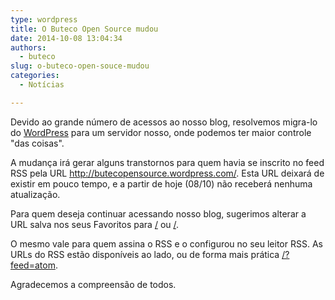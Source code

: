 ```yaml
---
type: wordpress
title: O Buteco Open Source mudou
date: 2014-10-08 13:04:34
authors:
  - buteco
slug: o-buteco-open-souce-mudou
categories:
  - Notícias

---
```


Devido ao grande número de acessos ao nosso blog, resolvemos migra-lo do <a href="https://wordpress.com/">WordPress</a> para um servidor nosso, onde podemos ter maior controle "das coisas".

A mudança irá gerar alguns transtornos para quem havia se inscrito no feed RSS pela URL <a href="http://butecopensource.wordpress.com/">http://butecopensource.wordpress.com/</a>. Esta URL deixará de existir em pouco tempo, e a partir de hoje (08/10) não receberá nenhuma atualização.

Para quem deseja continuar acessando nosso blog, sugerimos alterar a URL salva nos seus Favoritos para <a href="/">/</a> ou <a href="/">/</a>.

O mesmo vale para quem assina o RSS e o configurou no seu leitor RSS. As URLs do RSS estão disponíveis ao lado, ou de forma mais prática <a href="/?feed=atom">/?feed=atom</a>.

Agradecemos a compreensão de todos.
